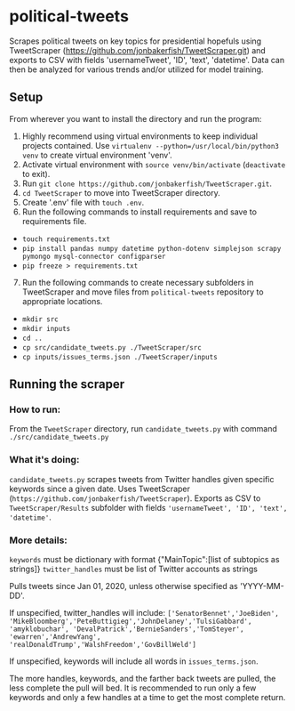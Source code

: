 # political-tweets
Scrapes political tweets on key topics for presidential hopefuls using TweetScraper (https://github.com/jonbakerfish/TweetScraper.git) and exports to CSV with fields 'usernameTweet', 'ID', 'text', 'datetime'.
Data can then be analyzed for various trends and/or utilized for model training.


## Setup
From wherever you want to install the directory and run the program:
1. Highly recommend using virtual environments to keep individual projects contained. Use `virtualenv --python=/usr/local/bin/python3 venv` to create virtual environment 'venv'.
2. Activate virtual environment with `source venv/bin/activate` (`deactivate` to exit).
3. Run `git clone https://github.com/jonbakerfish/TweetScraper.git`.
4. `cd TweetScraper` to move into TweetScraper directory.
5. Create '.env' file with `touch .env`.
6. Run the following commands to install requirements and save to requirements file.
- `touch requirements.txt`
- `pip install pandas numpy datetime python-dotenv simplejson scrapy pymongo mysql-connector configparser`
- `pip freeze > requirements.txt`
7. Run the following commands to create necessary subfolders in TweetScraper and move files from `political-tweets` repository to appropriate locations.
- `mkdir src`
- `mkdir inputs`
- `cd ..`
- `cp src/candidate_tweets.py ./TweetScraper/src`
- `cp inputs/issues_terms.json ./TweetScraper/inputs`


## Running the scraper

### How to run:
From the `TweetScraper` directory, run `candidate_tweets.py` with command `./src/candidate_tweets.py`

### What it's doing:
`candidate_tweets.py` scrapes tweets from Twitter handles given specific keywords since a given date.
Uses TweetScraper (`https://github.com/jonbakerfish/TweetScraper`).
Exports as CSV to `TweetScraper/Results` subfolder with fields `'usernameTweet', 'ID', 'text', 'datetime'`.

### More details:
`keywords` must be dictionary with format {"MainTopic":[list of subtopics as strings]}
`twitter_handles` must be list of Twitter accounts as strings

Pulls tweets since Jan 01, 2020, unless otherwise specified as 'YYYY-MM-DD'.

If unspecified, twitter_handles will include: `['SenatorBennet','JoeBiden',
'MikeBloomberg','PeteButtigieg','JohnDelaney','TulsiGabbard', 'amyklobuchar',
'DevalPatrick','BernieSanders','TomSteyer', 'ewarren','AndrewYang',
'realDonaldTrump','WalshFreedom','GovBillWeld']`

If unspecified, keywords will include all words in `issues_terms.json`.

The more handles, keywords, and the farther back tweets are pulled, the less complete the pull will bed.
It is recommended to run only a few keywords and only a few handles at a time to get the most complete return.
